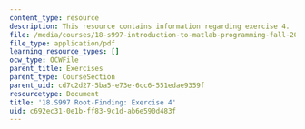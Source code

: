```yaml
---
content_type: resource
description: This resource contains information regarding exercise 4.
file: /media/courses/18-s997-introduction-to-matlab-programming-fall-2011/c692ec310e1bff839c1dab6e590d483f_MIT18_S997F11_Exercise_4.pdf
file_type: application/pdf
learning_resource_types: []
ocw_type: OCWFile
parent_title: Exercises
parent_type: CourseSection
parent_uid: cd7c2d27-5ba5-e73e-6cc6-551edae9359f
resourcetype: Document
title: '18.S997 Root-Finding: Exercise 4'
uid: c692ec31-0e1b-ff83-9c1d-ab6e590d483f
---
```

